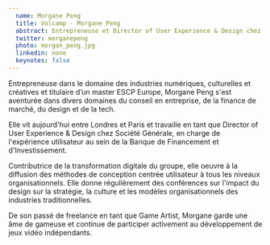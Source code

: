 ```yaml
---
  name: Morgane Peng
  title: Volcamp - Morgane Peng
  abstract: Entrepreneuse et Director of User Experience & Design chez Société Générale
  twitter: morganepeng
  photo: morgan_peng.jpg
  linkedin: none
  keynotes: false
---
```

Entrepreneuse dans le domaine des industries numériques, culturelles et créatives et titulaire d’un master ESCP Europe, Morgane Peng s'est aventurée dans divers domaines du conseil en entreprise, de la finance de marché, du design et de la tech. 

Elle vit aujourd'hui entre Londres et Paris et travaille en tant que Director of User Experience & Design chez Société Générale, en charge de l'expérience utilisateur au sein de la Banque de Financement et d'Investissement. 

Contributrice de la transformation digitale du groupe, elle oeuvre à la diffusion des méthodes de conception centrée utilisateur à tous les niveaux organisationnels. Elle donne régulièrement des conférences sur l'impact du design sur la stratégie, la culture et les modèles organisationnels des industries traditionnelles. 

De son passé de freelance en tant que Game Artist, Morgane garde une âme de gameuse et continue de participer activement au développement de jeux vidéo indépendants.
